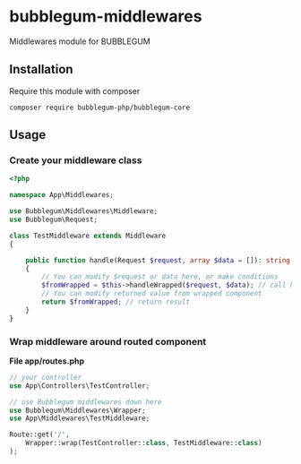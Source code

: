 # bubblegum-middlewares
Middlewares module for BUBBLEGUM

## Installation
Require this module with composer

`composer require bubblegum-php/bubblegum-core`

## Usage

### Create your middleware class

```php
<?php

namespace App\Middlewares;

use Bubblegum\Middlewares\Middleware;
use Bubblegum\Request;

class TestMiddleware extends Middleware
{

    public function handle(Request $request, array $data = []): string|array
    {
        // You can modify $request or data here, or make conditions
        $fromWrapped = $this->handleWrapped($request, $data); // call handle function from wrapped component
        // You can modify returned value from wrapped component
        return $fromWrapped; // return result
    }
}
```

### Wrap middleware around routed component
__File app/routes.php__
```php
// your controller
use App\Controllers\TestController;

// use Bubblegum middlewares down here
use Bubblegum\Middlewares\Wrapper;
use App\Middlewares\TestMiddleware;

Route::get('/',
    Wrapper::wrap(TestController::class, TestMiddleware::class)
);
```